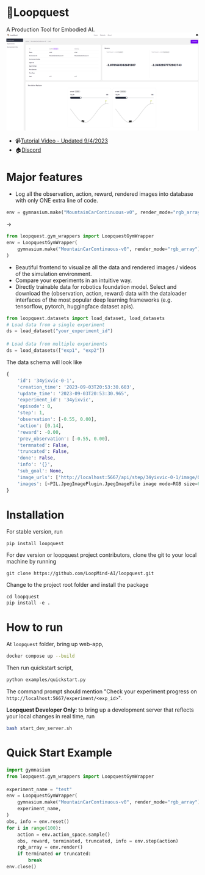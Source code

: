 # :scroll:Loopquest

A Production Tool for Embodied AI.
![loopquest frontend](screenshots/loopquest-screenshot.png)

- :video_camera:[Tutorial Video - Updated 9/4/2023](https://capture.dropbox.com/Nucp9ObLT63qDr2E)
- :house:[Discord](https://discord.gg/FTnFYeSy9r)

# Major features

- Log all the observation, action, reward, rendered images into database with only ONE extra line of code.

```python
env = gymnasium.make("MountainCarContinuous-v0", render_mode="rgb_array")
```

->

```python
from loopquest.gym_wrappers import LoopquestGymWrapper
env = LoopquestGymWrapper(
    gymnasium.make("MountainCarContinuous-v0", render_mode="rgb_array"), "my_experiment"
)
```

- Beautiful frontend to visualize all the data and rendered images / videos of the simulation environment.
- Compare your experiments in an intuitive way.
- Directly trainable data for robotics foundation model. Select and download the (observation, action, reward) data with the dataloader interfaces of the most popular deep learning frameworks (e.g. tensorflow, pytorch, huggingface dataset apis).

```python
from loopquest.datasets import load_dataset, load_datasets
# Load data from a single experiment
ds = load_dataset("your_experiment_id")

# Load data from multiple experiments
ds = load_datasets(["exp1", "exp2"])
```

The data schema will look like

```python
{
    'id': '34yixvic-0-1',
    'creation_time': '2023-09-03T20:53:30.603',
    'update_time': '2023-09-03T20:53:30.965',
    'experiment_id': '34yixvic',
    'episode': 0,
    'step': 1,
    'observation': [-0.55, 0.00],
    'action': [0.14],
    'reward': -0.00,
    'prev_observation': [-0.55, 0.00],
    'termnated': False,
    'truncated': False,
    'done': False,
    'info': '{}',
    'sub_goal': None,
    'image_urls': ['http://localhost:5667/api/step/34yixvic-0-1/image/0'],
    'images': [<PIL.JpegImagePlugin.JpegImageFile image mode=RGB size=600x400 at 0x7F8D33094450>]
}
```

# Installation

For stable version, run

```
pip install loopquest
```

For dev version or loopquest project contributors, clone the git to your local machine by running

```
git clone https://github.com/LoopMind-AI/loopquest.git
```

Change to the project root folder and install the package

```
cd loopquest
pip install -e .
```

# How to run

At `loopquest` folder, bring up web-app,

```sh
docker compose up --build
```

Then run quickstart script,

```sh
python examples/quickstart.py
```

The command prompt should mention "Check your experiment progress on `http://localhost:5667/experiment/<exp_id>`".

**Loopquest Developer Only**: to bring up a development server that reflects your local changes in real time, run

```bash
bash start_dev_server.sh
```

# Quick Start Example

```python
import gymnasium
from loopquest.gym_wrappers import LoopquestGymWrapper

experiment_name = "test"
env = LoopquestGymWrapper(
    gymnasium.make("MountainCarContinuous-v0", render_mode="rgb_array"),
    experiment_name,
)
obs, info = env.reset()
for i in range(100):
    action = env.action_space.sample()
    obs, reward, terminated, truncated, info = env.step(action)
    rgb_array = env.render()
    if terminated or truncated:
        break
env.close()
```
